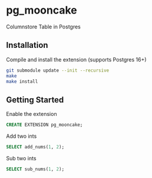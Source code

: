 # pg_mooncake
Columnstore Table in Postgres

## Installation
Compile and install the extension (supports Postgres 16+)
```bash
git submodule update --init --recursive
make
make install
```

## Getting Started
Enable the extension
```sql
CREATE EXTENSION pg_mooncake;
```
Add two ints
```sql
SELECT add_nums(1, 2);
```
Sub two ints
```sql
SELECT sub_nums(1, 2);
```
